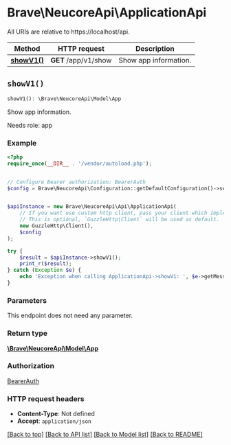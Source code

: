 # Brave\NeucoreApi\ApplicationApi

All URIs are relative to https://localhost/api.

Method | HTTP request | Description
------------- | ------------- | -------------
[**showV1()**](ApplicationApi.md#showV1) | **GET** /app/v1/show | Show app information.


## `showV1()`

```php
showV1(): \Brave\NeucoreApi\Model\App
```

Show app information.

Needs role: app

### Example

```php
<?php
require_once(__DIR__ . '/vendor/autoload.php');


// Configure Bearer authorization: BearerAuth
$config = Brave\NeucoreApi\Configuration::getDefaultConfiguration()->setAccessToken('YOUR_ACCESS_TOKEN');


$apiInstance = new Brave\NeucoreApi\Api\ApplicationApi(
    // If you want use custom http client, pass your client which implements `GuzzleHttp\ClientInterface`.
    // This is optional, `GuzzleHttp\Client` will be used as default.
    new GuzzleHttp\Client(),
    $config
);

try {
    $result = $apiInstance->showV1();
    print_r($result);
} catch (Exception $e) {
    echo 'Exception when calling ApplicationApi->showV1: ', $e->getMessage(), PHP_EOL;
}
```

### Parameters

This endpoint does not need any parameter.

### Return type

[**\Brave\NeucoreApi\Model\App**](../Model/App.md)

### Authorization

[BearerAuth](../../README.md#BearerAuth)

### HTTP request headers

- **Content-Type**: Not defined
- **Accept**: `application/json`

[[Back to top]](#) [[Back to API list]](../../README.md#endpoints)
[[Back to Model list]](../../README.md#models)
[[Back to README]](../../README.md)
